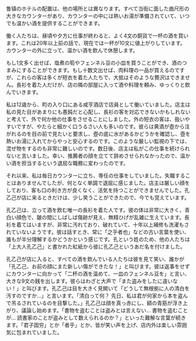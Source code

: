 鲁镇のホテルの配置は、他の場所とは異なります。すべて当街に面した曲尺形の大きなカウンターがあり、カウンターの中には熱いお湯が準備されていて、いつでも温かい酒を提供することができます。

働く人たちは、昼頃や夕方に仕事が終わると、よく4文の銅貨で一杯の酒を買います。これは20年以上前の話で、現在では一杯が10文に値上がりしています。カウンターの外に立って、温かい酒を飲んで休憩します。

もし1文多く出せば、塩煮の筍やフェンネル豆の小皿を買うことができ、酒のつまみにすることができます。もし十数文出せば、肉料理の一品が買えるのですが、これらの客は多くが短衣を着た人たちで、大抵はそのような贅沢はできません。長衫を着た人だけが、店の隣の部屋に入って酒や料理を頼み、ゆっくりと飲んでいきます。

私は12歳から、町の入り口にある咸亨酒店で店員として働いていました。店主は私の見た目があまりにも愚鈍だと心配し、長衫の客を対応できないかもしれないと考えて、外で何か他の仕事をさせることにしました。外の短衣の客は、扱いやすいですが、やたらと細かく口うるさい人も多いのです。彼らは黄酒が壺から注がれるのを目の前で見たいと要求し、壺の底に水があるかどうかを確認し、壺を熱いお湯に入れてからやっと安心するのです。このような厳しい監視の下では、混ぜ物をするのも非常に難しいのです。数日後、店主は私がこの仕事を続けられないと言いました。幸い、推薦者の顔を立てて辞めさせられなかったので、温かい酒を担当するという退屈な職務に変わったのです。

それ以来、私は毎日カウンターに立ち、専任の仕事をしていました。失職することはありませんでしたが、何となく単調で退屈に感じました。店主は厳しい顔をしており、客も口の利き方が良くなく、活気を持つことができませんでした。孔乙己が店に来るときだけは、少し笑うことができたので、今でも覚えています。

孔乙己は、立って酒を飲む唯一の長衫を着た人です。彼の体は非常に大きく、青白い顔色で、皺の間にしばしば傷跡が見え、無精ひげが乱雑に生えています。長衫を着てはいますが、非常に汚れており、破れていて、十年以上補修も洗濯もされていないようです。彼は話すとき、常に「之乎者也」などの古い言葉を使い、誰もが半分理解するかどうかという感じです。孔という姓のため、他の人たちは「上大人孔乙己」と書かれた紅紙から彼に孔乙己というあだ名を付けました。

孔乙己が店に入ると、すべての酒を飲んでいる人たちは彼を見て笑い、誰かが「孔乙己、お前の顔にまた新しい傷ができたな！」と叫びます。彼は返事をせずにカウンターに向かって「二杯の酒を温めて、一皿のフェンネル豆を」と言い、大きな9文の銭を出します。彼らはわざと大声で「また盗みをしたに違いない！」と叫びます。孔乙己は目を大きく見開いて「どうして無根拠に人の清白を汚すのですか…」と言います。「清白って何？ 先日、私は君が何家から本を盗んで吊るされているのを目撃した。」孔乙己は顔を真っ赤にし、額の青筋が浮き上がり、議論し始めます。「書物を盗むことは盗みとは言えない… 書物を盗むことが… 読書家のことが盗みとして数えられるのか？」といった難解な言葉が続きます。「君子固穷」とか「者乎」とか、皆が笑い声を上げ、店内外は楽しい雰囲気に包まれていました。

